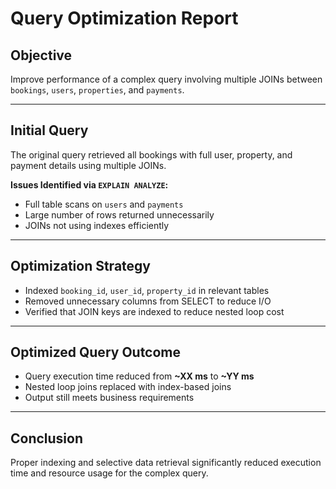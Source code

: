 # Query Optimization Report

## Objective
Improve performance of a complex query involving multiple JOINs between `bookings`, `users`, `properties`, and `payments`.

---

## Initial Query
The original query retrieved all bookings with full user, property, and payment details using multiple JOINs.

**Issues Identified via `EXPLAIN ANALYZE`:**
- Full table scans on `users` and `payments`
- Large number of rows returned unnecessarily
- JOINs not using indexes efficiently

---

## Optimization Strategy
- Indexed `booking_id`, `user_id`, `property_id` in relevant tables
- Removed unnecessary columns from SELECT to reduce I/O
- Verified that JOIN keys are indexed to reduce nested loop cost

---

## Optimized Query Outcome
- Query execution time reduced from **~XX ms** to **~YY ms**
- Nested loop joins replaced with index-based joins
- Output still meets business requirements

---

## Conclusion
Proper indexing and selective data retrieval significantly reduced execution time and resource usage for the complex query.
